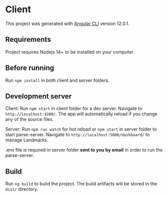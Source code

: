 # Client

This project was generated with [Angular CLI](https://github.com/angular/angular-cli) version 12.0.1.

## Requirements

Project requires Nodejs 14+ to be installed on your computer.

## Before running

Run `npm install` in both client and server folders.

## Development server

Client: Run `npm start` in client folder for a dev server. Navigate to `http://localhost:4200/`. The app will automatically reload if you change any of the source files.

Server: Run `npm run watch` for hot reload or `npm start` in server folder to start parse-server. Navigate to `http://localhost:5000/dashboard/` to manage Landmarks.

.env file is required in server folder **sent to you by email** in order to run the parse-server.

## Build

Run `ng build` to build the project. The build artifacts will be stored in the `dist/` directory.
